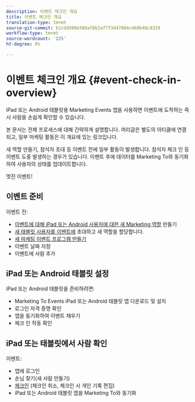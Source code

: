 ```yaml
---
description: 이벤트 체크인 개요
title: 이벤트 체크인 개요
translation-type: tm+mt
source-git-commit: b1cdd508e588af8b2af7f3d47804c460b48c8329
workflow-type: tm+mt
source-wordcount: '225'
ht-degree: 0%

---
```



# 이벤트 체크인 개요 {#event-check-in-overview}

iPad 또는 Android 태블릿용 Marketing Events 앱을 사용하면 이벤트에 도착하는 즉시 사람을 손쉽게 확인할 수 있습니다.

본 문서는 전체 프로세스에 대해 간략하게 설명합니다. 머리글은 별도의 아티클에 연결되고, 일부 마케팅 활동은 이 개요에 있는 링크입니다.

새 역할 만들기, 참석자 초대 등 이벤트 전에 일부 활동이 발생합니다. 참석자 체크 인 등 이벤트 도중 발생하는 경우가 있습니다. 이벤트 후에 데이터를 Marketing To와 동기화하여 사용자의 상태를 업데이트합니다.

멋진 이벤트!

## 이벤트 준비

이벤트 전:

* [이벤트에 대해 iPad 또는 Android 사용자에 대한 새 Marketing 역할](/help/marketo/product-docs/core-marketo-concepts/mobile-apps/event-check-in/grant-users-access-to-the-check-in-app.md) 만들기
* [새 태블릿 사용자를 이벤트에](/help/marketo/product-docs/core-marketo-concepts/mobile-apps/event-check-in/grant-users-access-to-the-check-in-app.md) 초대하고 새 역할을 할당합니다.
* [새 마케팅 이벤트 프로그램 만들기](/help/marketo/product-docs/demand-generation/events/understanding-events/create-a-new-event-program.md)
* 이벤트 날짜 지정
* 이벤트에 사람 추가

## iPad 또는 Android 태블릿 설정

iPad 또는 Android 태블릿을 준비하려면:

* Marketing To Events iPad 또는 Android 태블릿 앱 다운로드 및 설치
* 로그인 자격 증명 확인
* 앱을 동기화하여 이벤트 채우기
* 체크 인 작동 확인

## iPad 또는 태블릿에서 사람 확인

이벤트:

* 앱에 로그인
* 손님 찾기(새 사람 만들기)
* [체크인](/help/marketo/product-docs/core-marketo-concepts/mobile-apps/event-check-in/check-people-into-your-event-from-your-tablet.md) (체크인 취소, 체크인 시 개인 기록 편집)
* iPad 또는 Android 태블릿 앱을 Marketing To와 동기화
